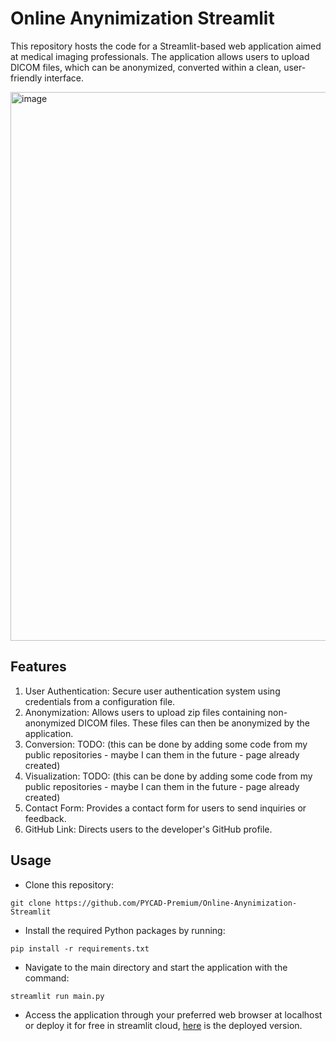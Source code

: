 # Online Anynimization Streamlit

This repository hosts the code for a Streamlit-based web application aimed at medical imaging professionals. The application allows users to upload DICOM files, which can be anonymized, converted within a clean, user-friendly interface.

<img width="878" alt="image" src="https://github.com/PYCAD-Premium/Online-Anynimization-Streamlit/assets/37108394/b0a1704c-ef7b-43c8-944a-a130a7b6b4fb">


## Features
1. User Authentication: Secure user authentication system using credentials from a configuration file.
2. Anonymization: Allows users to upload zip files containing non-anonymized DICOM files. These files can then be anonymized by the application.
3. Conversion: TODO: (this can be done by adding some code from my public repositories - maybe I can them in the future - page already created)
4. Visualization: TODO: (this can be done by adding some code from my public repositories - maybe I can them in the future - page already created)
5. Contact Form: Provides a contact form for users to send inquiries or feedback.
6. GitHub Link: Directs users to the developer's GitHub profile.

## Usage
- Clone this repository:
```
git clone https://github.com/PYCAD-Premium/Online-Anynimization-Streamlit
```
- Install the required Python packages by running:
```
pip install -r requirements.txt
```
- Navigate to the main directory and start the application with the command:
```
streamlit run main.py
```
- Access the application through your preferred web browser at localhost or deploy it for free in streamlit cloud, [here](https://pycadtools.streamlit.app/) is the deployed version.
